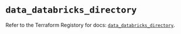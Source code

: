 # `data_databricks_directory`

Refer to the Terraform Registory for docs: [`data_databricks_directory`](https://registry.terraform.io/providers/databricks/databricks/1.31.1/docs/data-sources/directory).
